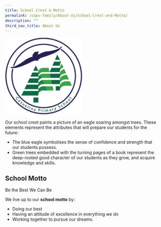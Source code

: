 ```yaml
---
title: School Crest & Motto
permalink: /caps-family/About-Us/School-Crest-and-Motto/
description: ""
third_nav_title: About Us
---
```

<img src="/images/logo_small.jpeg" 
     style="width:50%">
		 
Our school crest paints a picture of an eagle soaring amongst trees. These elements represent the attributes that will prepare our students for the future:

  

*   The blue eagle symbolises the sense of confidence and strength that our students possess.
*   Green trees embedded with the turning pages of a book represent the deep-rooted good character of our students as they grow, and acquire knowledge and skills.

School Motto
------------

  

Be the Best We Can Be  

  

We live up to our **school motto** by:

*   Doing our best
*   Having an attitude of excellence in everything we do
*   Working together to pursue our dreams.